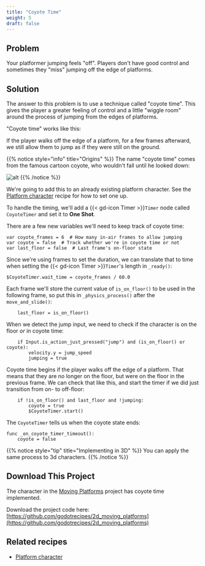 ```yaml
---
title: "Coyote Time"
weight: 5
draft: false
---
```


## Problem

Your platformer jumping feels "off". Players don't have good control and sometimes they "miss" jumping off the edge of platforms.

## Solution

The answer to this problem is to use a technique called "coyote time". This gives the player a greater feeling of control and a little "wiggle room" around the process of jumping from the edges of platforms.

"Coyote time" works like this:

If the player walks off the edge of a platform, for a few frames afterward, we still allow them to jump as if they were still on the ground.

{{% notice style="info" title="Origins" %}}
The name "coyote time" comes from the famous cartoon coyote, who wouldn't fall until he looked down:

![alt](/godot_recipes/4.x/img/coyote.png)
{{% /notice %}}


We're going to add this to an already existing platform character. See the [Platform character](/godot_recipes/4.x/2d/platform_character/) recipe for how to set one up.

To handle the timing, we'll add a {{< gd-icon Timer >}}`Timer` node called `CoyoteTimer` and set it to **One Shot**.

There are a few new variables we'll need to keep track of coyote time:

```gdscript
var coyote_frames = 6  # How many in-air frames to allow jumping
var coyote = false  # Track whether we're in coyote time or not
var last_floor = false  # Last frame's on-floor state
```

Since we're using frames to set the duration, we can translate that to time when setting the {{< gd-icon Timer >}}`Timer`'s length in `_ready()`:

```gdscript
$CoyoteTimer.wait_time = coyote_frames / 60.0
```

Each frame we'll store the current value of `is_on_floor()` to be used in the following frame, so put this in `_physics_process()` after the `move_and_slide()`:

```gdscript
    last_floor = is_on_floor()
```

When we detect the jump input, we need to check if the character is on the floor *or* in coyote time:

```gdscript
    if Input.is_action_just_pressed("jump") and (is_on_floor() or coyote):
        velocity.y = jump_speed
        jumping = true
```

Coyote time begins if the player walks off the edge of a platform. That means that they are no longer on the floor, but were on the floor in the previous frame. We can check that like this, and start the timer if we did just transition from on- to off-floor:

```gdscript
    if !is_on_floor() and last_floor and !jumping:
        coyote = true
        $CoyoteTimer.start()
```

The `CoyoteTimer` tells us when the coyote state ends:

```gdscript
func _on_coyote_timer_timeout():
    coyote = false
```

{{% notice style="tip" title="Implementing in 3D" %}}
You can apply the same process to 3d characters.
{{% /notice %}}

## <i class="fas fa-code-branch"></i> Download This Project

The character in the [Moving Platforms](/godot_recipes/4.x/2d/moving_platforms) project has coyote time implemented.

Download the project code here: [https://github.com/godotrecipes/2d_moving_platforms](https://github.com/godotrecipes/2d_moving_platforms)

## Related recipes

- [Platform character](/godot_recipes/4.x/2d/platform_character/)
